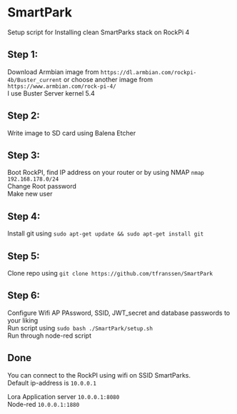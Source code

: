 # SmartPark

Setup script for Installing clean SmartParks stack on RockPi 4

## Step 1: 
Download Armbian image from `https://dl.armbian.com/rockpi-4b/Buster_current` or choose another image from `https://www.armbian.com/rock-pi-4/`  
I use Buster Server kernel 5.4

## Step 2:
Write image to SD card using Balena Etcher

## Step 3:
Boot RockPI, find IP address on your router or by using NMAP `nmap 192.168.178.0/24`  
Change Root password  
Make new user

## Step 4:
Install git using `sudo apt-get update && sudo apt-get install git`

## Step 5:
Clone repo using `git clone https://github.com/tfranssen/SmartPark` 

## Step 6: 
Configure Wifi AP PAssword, SSID, JWT_secret and database passwords to your liking  
Run script using `sudo bash ./SmartPark/setup.sh`  
Run through node-red script

## Done
You can connect to the RockPI using wifi on SSID SmartParks.  
Default ip-address is `10.0.0.1`  
  
Lora Application server `10.0.0.1:8080`  
Node-red `10.0.0.1:1880`
